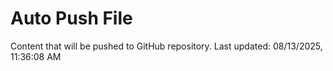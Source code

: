 # Auto Push File

Content that will be pushed to GitHub repository.
Last updated: 08/13/2025, 11:36:08 AM
